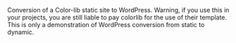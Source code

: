 Conversion of a Color-lib static site to WordPress. Warning, if you use this in your projects, you are still liable to pay colorlib for the use of their template. This is only a demonstration of WordPress conversion from static to dynamic.
